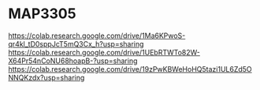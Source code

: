 # MAP3305

https://colab.research.google.com/drive/1Ma6KPwoS-qr4kl_tD0sppJcT5mQ3Cx_h?usp=sharing
https://colab.research.google.com/drive/1UEbRTWTo82W-X64Pr54nCoNU68hoapB-?usp=sharing
https://colab.research.google.com/drive/19zPwKBWeHoHQ5tazi1UL6Zd5ONNQKzdx?usp=sharing
